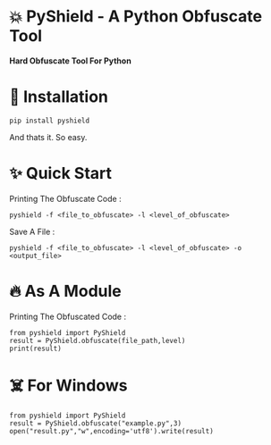 # 💥 PyShield - A Python Obfuscate Tool

**Hard Obfuscate Tool For Python**

# 🤖 Installation
<pre><code>pip install pyshield</code></pre>
And thats it. So easy.

# ✨ Quick Start
Printing The Obfuscate Code :
<pre><code>pyshield -f &lt;file_to_obfuscate&gt; -l &lt;level_of_obfuscate&gt; </code></pre>
Save A File :
<pre><code>pyshield -f &lt;file_to_obfuscate&gt; -l &lt;level_of_obfuscate&gt; -o &lt;output_file&gt;</code></pre>
# 🔥 As A Module
Printing The Obfuscated Code : 
<pre><code>from pyshield import PyShield
result = PyShield.obfuscate(file_path,level)
print(result)
</code></pre>
# ☠️ For Windows
<pre><code>from pyshield import PyShield
result = PyShield.obfuscate("example.py",3)
open("result.py","w",encoding='utf8').write(result)
</code></pre>


